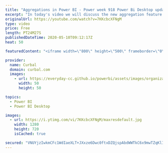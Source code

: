 ```yaml
---
title: "Aggregations in Power BI - Power week 918 Power Bi Desktop update"
excerpt: "In today's video we will discuss the new aggregation feature released by the Power BI team in the Power BI Desktop update of September 2018.  You will probably want to watch the following related videos too:  Dual Storage: https://www.youtube.com/watch?v=7TC8H6duEiU  Many to Many: https://www.youtube.com/watch?v=NdrrjkvH2zo"
originalUrl: https://youtube.com/watch?v=7KKcbcXFNgM
type: video
price: Free
length: PT24M27S
publishedDateTime: 2020-05-10T09:12:17Z
heat: 50

featuredContent: "<iframe width=\"800\" height=\"500\" frameborder=\"0\" src=\"https://www.youtube.com/embed/7KKcbcXFNgM\" allow=\"accelerometer; autoplay; encrypted-media; gyroscope; picture-in-picture\" allowfullscreen></iframe>"

provider:
  name: Curbal
  domain: curbal.com
  images:
    - url: https://everyday-cc.github.io/powerbi/assets/images/organizations/curbal.com-50x50.jpg
      width: 50
      height: 50

topics:
  - Power BI
  - Power BI Desktop

images:
  - url: https://i.ytimg.com/vi/7KKcbcXFNgM/maxresdefault.jpg
    width: 1280
    height: 720
    isCached: true

secured: "VNUYjzIwkmCFc1WdIaeXLT+JXxze6Dwc0ftxDZQjspAbdWWTkC6x9mwTZqKlIkzAv55R2uEk9wf5jEi1VlXrypZGZUE/EY884FiiapJbey3cHEQqWbQ4C7WYrkQ2VcRNCHy3HF7HWX7L4mWlF+Zy19gDXByhIdeLUPOjiX296lz04CQvZx5mkKhs8AMYySn/BRVD2VwDEeBGRm03SO1D+wvi4E5F0yZY4e8Duhf94q7yyciAx1xPOZHtgSgPLvMF8h/YwQ/Nvs1b7J4mW3Rqi1KNW9P9mb57ZXGlTeZc3/QwAWfvUfw5Wxg7OUXi12T7QRqUxOcTzrluiWUy6zB63pfISjInkOy4nmgLYIeB/pPhRrjiq/996MSegiIg5cRxAK6tXz520fzckRsCZgFt2g+Qf0PlKI7CRC79AghiDPw=;GYPWF00JBmDi1dHznrD1dQ=="
---
```


